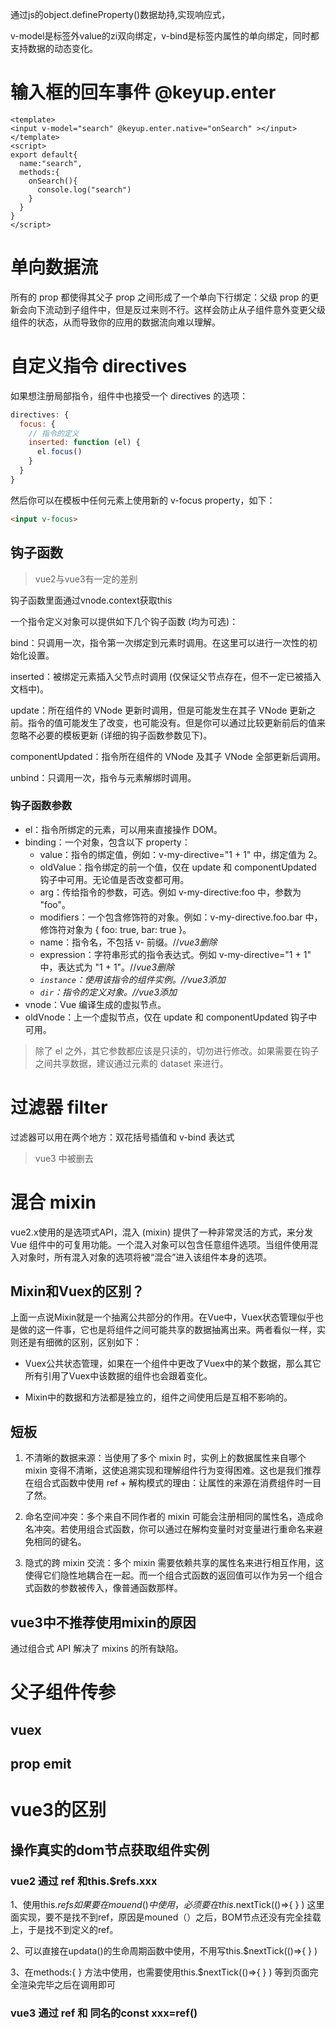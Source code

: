 通过js的object.defineProperty()数据劫持,实现响应式，

v-model是标签外value的zi双向绑定，v-bind是标签内属性的单向绑定，同时都支持数据的动态变化。
# 输入框的回车事件 @keyup.enter
```vue
<template>
<input v-model="search" @keyup.enter.native="onSearch" ></input>
</template>
<script>
export default{
  name:"search",
  methods:{
    onSearch(){
      console.log("search")
    }
  }
}
</script>
```
# 单向数据流

所有的 prop 都使得其父子 prop 之间形成了一个单向下行绑定：父级 prop 的更新会向下流动到子组件中，但是反过来则不行。这样会防止从子组件意外变更父级组件的状态，从而导致你的应用的数据流向难以理解。
# 自定义指令 directives
如果想注册局部指令，组件中也接受一个 directives 的选项：
```js
directives: {
  focus: {
    // 指令的定义
    inserted: function (el) {
      el.focus()
    }
  }
}
```
然后你可以在模板中任何元素上使用新的 v-focus property，如下：
``` html
<input v-focus>
```

## 钩子函数
>vue2与vue3有一定的差别

钩子函数里面通过vnode.context获取this

一个指令定义对象可以提供如下几个钩子函数 (均为可选)：

bind：只调用一次，指令第一次绑定到元素时调用。在这里可以进行一次性的初始化设置。

inserted：被绑定元素插入父节点时调用 (仅保证父节点存在，但不一定已被插入文档中)。

update：所在组件的 VNode 更新时调用，但是可能发生在其子 VNode 更新之前。指令的值可能发生了改变，也可能没有。但是你可以通过比较更新前后的值来忽略不必要的模板更新 (详细的钩子函数参数见下)。

componentUpdated：指令所在组件的 VNode 及其子 VNode 全部更新后调用。

unbind：只调用一次，指令与元素解绑时调用。

### 钩子函数参数
- el：指令所绑定的元素，可以用来直接操作 DOM。
- binding：一个对象，包含以下 property：
  - value：指令的绑定值，例如：v-my-directive="1 + 1" 中，绑定值为 2。
  - oldValue：指令绑定的前一个值，仅在 update 和 componentUpdated 钩子中可用。无论值是否改变都可用。
  - arg：传给指令的参数，可选。例如 v-my-directive:foo 中，参数为 "foo"。
  - modifiers：一个包含修饰符的对象。例如：v-my-directive.foo.bar 中，修饰符对象为 { foo: true, bar: true }。
  - name：指令名，不包括 v- 前缀。//*vue3删除*
  - expression：字符串形式的指令表达式。例如 v-my-directive="1 + 1" 中，表达式为 "1 + 1"。//*vue3删除*
  - *`instance`：使用该指令的组件实例。//vue3添加*
  - *`dir`：指令的定义对象。//vue3添加*
- vnode：Vue 编译生成的虚拟节点。
- oldVnode：上一个虚拟节点，仅在 update 和 componentUpdated 钩子中可用。
>除了 el 之外，其它参数都应该是只读的，切勿进行修改。如果需要在钩子之间共享数据，建议通过元素的 dataset 来进行。
# 过滤器 filter

过滤器可以用在两个地方：双花括号插值和 v-bind 表达式
> vue3 中被删去

# 混合 mixin

vue2.x使用的是选项式API，混入 (mixin) 提供了一种非常灵活的方式，来分发 Vue 组件中的可复用功能。一个混入对象可以包含任意组件选项。当组件使用混入对象时，所有混入对象的选项将被“混合”进入该组件本身的选项。

## Mixin和Vuex的区别？
上面一点说Mixin就是一个抽离公共部分的作用。在Vue中，Vuex状态管理似乎也是做的这一件事，它也是将组件之间可能共享的数据抽离出来。两者看似一样，实则还是有细微的区别，区别如下：

- Vuex公共状态管理，如果在一个组件中更改了Vuex中的某个数据，那么其它所有引用了Vuex中该数据的组件也会跟着变化。

- Mixin中的数据和方法都是独立的，组件之间使用后是互相不影响的。

## 短板

1. 不清晰的数据来源：当使用了多个 mixin 时，实例上的数据属性来自哪个 mixin 变得不清晰，这使追溯实现和理解组件行为变得困难。这也是我们推荐在组合式函数中使用 ref + 解构模式的理由：让属性的来源在消费组件时一目了然。

2. 命名空间冲突：多个来自不同作者的 mixin 可能会注册相同的属性名，造成命名冲突。若使用组合式函数，你可以通过在解构变量时对变量进行重命名来避免相同的键名。

3. 隐式的跨 mixin 交流：多个 mixin 需要依赖共享的属性名来进行相互作用，这使得它们隐性地耦合在一起。而一个组合式函数的返回值可以作为另一个组合式函数的参数被传入，像普通函数那样。

## vue3中不推荐使用mixin的原因

通过组合式 API 解决了 mixins 的所有缺陷。

# 父子组件传参

## vuex

## prop emit

# vue3的区别

## 操作真实的dom节点获取组件实例 

### vue2 通过 ref 和this.$refs.xxx
1、使用this.$refs如果要在mouend()中使用，必须要在this.$nextTick(()=>{  } )   这里面实现，要不是找不到ref，原因是mouned（）之后，BOM节点还没有完全挂载上，于是找不到定义的ref。

2、可以直接在updata()的生命周期函数中使用，不用写this.$nextTick(()=>{  } ) 


3、在methods:{  } 方法中使用，也需要使用this.$nextTick(()=>{  } ) 等到页面完全渲染完毕之后在调用即可

### vue3 通过 ref 和 同名的const xxx=ref()